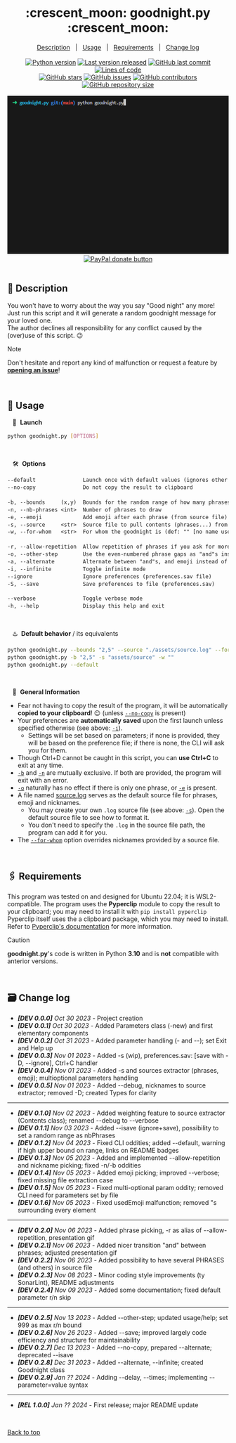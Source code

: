 <div align="center" id="top">
    <h1>:crescent_moon: goodnight.py :crescent_moon:</h1>
</div>

<div align="center">
    <a href="#full_moon_with_face-description">Description</a> &#xa0; | &#xa0;
    <a href="#city_sunset-usage">Usage</a> &#xa0; | &#xa0;
    <a href="#paperclips-requirements">Requirements</a> &#xa0; | &#xa0;
    <a href="#card_file_box-change-log">Change log</a>
</div>
&#xa0;
<div align="center">
    <a href="#top"><img alt="Python version" src="https://img.shields.io/badge/Python-3.10+-blue?logo=python" /></a>
    <a href="#card_file_box-change-log"><img alt="Last version released" src="https://img.shields.io/badge/release-v0.2.8-blue?logo=windows-terminal" /></a>
    <a href="https://github.com/QuentindiMeo/goodnight.py/commits/main"><img alt="GitHub last commit" src="https://img.shields.io/github/last-commit/QuentindiMeo/goodnight.py?color=blueviolet&logo=clarifai" /></a>
    <a href="#top"><img alt="Lines of code" src="https://tokei.rs/b1/github/QuentindiMeo/goodnight.py?category=code" /></a>
    <!-- <img alt="Lines of code" src="https://img.shields.io/tokei/lines/github/QuentindiMeo/goodnight.py?color=green&logo=haveibeenpwned" /> -->
    <!-- <img alt="TODO" src="https://img.shields.io/endpoint?url=https://todos.tickgit.com/badge?repo=github.com/quentindimeo/goodnight.py" /> -->
</div>
<div align="center">
    <a href="https://github.com/QuentindiMeo/goodnight.py/stargazers"><img alt="GitHub stars" src="https://img.shields.io/github/stars/QuentindiMeo/goodnight.py?color=yellow&logo=github" /></a>
    <a href="https://github.com/QuentindiMeo/goodnight.py/issues"><img alt="GitHub issues" src="https://img.shields.io/github/issues/QuentindiMeo/goodnight.py?color=forestgreen&logo=target" /></a>
    <a href="https://github.com/QuentindiMeo/goodnight.py/graphs/contributors"><img alt="GitHub contributors" src="https://img.shields.io/github/contributors/QuentindiMeo/goodnight.py?color=red&logo=stackedit" /></a>
    <a href="#top"><img alt="GitHub repository size" src="https://img.shields.io/github/languages/code-size/quentindimeo/goodnight.py?color=blue&logo=frontify" /></a>
</div>
&#xa0;
<div align="center" width="75%">
    <a href="#top"><abbr title="Demonstration v0.2.0">
    <img alt="Demo v0.2.0" src="./assets/demo_head.gif" />
    </abbr></a>
</div>
<div align="center">
    <a href="https://www.paypal.com/cgi-bin/webscr?cmd=_s-xclick&hosted_button_id=Z9V98YGZMK8CU">
    <img alt="PayPal donate button" src="https://raw.githubusercontent.com/stefan-niedermann/paypal-donate-button/master/paypal-donate-button.png" width="22%" />
    </a>
</div>
&#xa0;

## :full_moon_with_face: Description

You won't have to worry about the way you say "Good night" any more!  
Just run this script and it will generate a random goodnight message for your loved one.  
The author declines all responsibility for any conflict caused by the (over)use of this script. :wink:

> [!NOTE]
> Don't hesitate and report any kind of malfunction or request a feature by [**opening an issue**](https://github.com/QuentindiMeo/goodnight.py/issues)!

&#xa0;

## :city_sunset: Usage

&nbsp;&nbsp; :checkered_flag:&nbsp; **Launch**

``` bash
python goodnight.py [OPTIONS]
```

&#xa0;

&nbsp;&nbsp; :hammer_and_wrench:&nbsp; **Options**

``` txt
--default               Launch once with default values (ignores other parameters)
--no-copy               Do not copy the result to clipboard

-b, --bounds     (x,y)  Bounds for the random range of how many phrases to draw (def: 2,5)
-n, --nb-phrases <int>  Number of phrases to draw
-e, --emoji             Add emoji after each phrase (from source file)
-s, --source     <str>  Source file to pull contents (phrases...) from (def: ./assets/source.log)
-w, --for-whom   <str>  For whom the goodnight is (def: "" [no name used])

-r, --allow-repetition  Allow repetition of phrases if you ask for more than there are in the source file
-o, --other-step        Use the even-numbered phrase gaps as "and"s instead of commas (def: odd-)
-a, --alternate         Alternate between "and"s, and emoji instead of commas (requires -e, def: False)
-i, --infinite          Toggle infinite mode
--ignore                Ignore preferences (preferences.sav file)
-S, --save              Save preferences to file (preferences.sav)

--verbose               Toggle verbose mode
-h, --help              Display this help and exit
```

&#xa0;

&nbsp;&nbsp; :hotsprings:&nbsp; **Default behavior** / its equivalents

``` bash
python goodnight.py --bounds "2,5" --source "./assets/source.log" --for-whom ""
python goodnight.py -b "2,5" -s "assets/source" -w ""
python goodnight.py --default
```

&#xa0;

&nbsp;&nbsp; :bookmark_tabs:&nbsp; **General Information**

- Fear not having to copy the result of the program, it will be automatically **copied to your clipboard**! :wink: (unless [`--no-copy`](#city_sunset-usage) is present)
- Your preferences are **automatically saved** upon the first launch unless specified otherwise (see above: [`-i`](#city_sunset-usage)).
  - Settings will be set based on parameters; if none is provided, they will be based on the preference file; if there is none, the CLI will ask you for them.
- Though Ctrl+D cannot be caught in this script, you can **use Ctrl+C** to exit at any time.
- [`-b`](#city_sunset-usage) and [`-n`](#city_sunset-usage) are mutually exclusive. If both are provided, the program will exit with an error.
- [`-o`](#city_sunset-usage) naturally has no effect if there is only one phrase, or [`-e`](#city_sunset-usage) is present.
- A file named [source.log](./assets/source.log) serves as the default source file for phrases, emoji and nicknames.
  - You may create your own `.log` source file (see above: [`-s`](#city_sunset-usage)). Open the default source file to see how to format it.
  - You don't need to specify the `.log` in the source file path, the program can add it for you.
- The [`--for-whom`](#city_sunset-usage) option overrides nicknames provided by a source file.

&#xa0;

## :paperclips: Requirements

This program was tested on and designed for Ubuntu 22.04; it is WSL2-compatible.
The program uses the **Pyperclip** module to copy the result to your clipboard; you may need to install it with `pip install pyperclip`
Pyperclip itself uses the a clipboard package, which you may need to install. Refer to [Pyperclip's documentation](https://pyperclip.readthedocs.io/en/latest/) for more information.

> [!CAUTION]
> **goodnight.py**'s code is written in Python **3.10** and is **not** compatible with anterior versions.

&#xa0;

## :card_file_box: Change log

- ***[DEV 0.0.0]** Oct 30 2023* - Project creation
- ***[DEV 0.0.1]** Oct 30 2023* - Added Parameters class (-new) and first elementary components
- ***[DEV 0.0.2]** Oct 31 2023* - Added parameter handling (- and --); set Exit and Help up
- ***[DEV 0.0.3]** Nov 01 2023* - Added -s (wip), preferences.sav: [save with -D, --ignore], Ctrl+C handler
- ***[DEV 0.0.4]** Nov 01 2023* - Added -s and sources extractor (phrases, emoji); multioptional parameters handling
- ***[DEV 0.0.5]** Nov 01 2023* - Added --debug, nicknames to source extractor; removed -D; created Types for clarity

---

- ***[DEV 0.1.0]** Nov 02 2023* - Added weighting feature to source extractor (Contents class); renamed --debug to --verbose
- ***[DEV 0.1.1]** Nov 03 2023* - Added --isave (ignore+save), possibility to set a random range as nbPhrases
- ***[DEV 0.1.2]** Nov 04 2023* - Fixed CLI oddities; added --default, warning if high upper bound on range, links on README badges
- ***[DEV 0.1.3]** Nov 05 2023* - Added and implemented --allow-repetition and nickname picking; fixed -n/-b oddities
- ***[DEV 0.1.4]** Nov 05 2023* - Added emoji picking; improved --verbose; fixed missing file extraction case
- ***[DEV 0.1.5]** Nov 05 2023* - Fixed multi-optional param oddity; removed CLI need for parameters set by file
- ***[DEV 0.1.6]** Nov 05 2023* - Fixed usedEmoji malfunction; removed "s surrounding every element

---

- ***[DEV 0.2.0]** Nov 06 2023* - Added phrase picking, -r as alias of --allow-repetition, presentation gif
- ***[DEV 0.2.1]** Nov 06 2023* - Added nicer transition "and" between phrases; adjusted presentation gif
- ***[DEV 0.2.2]** Nov 06 2023* - Added possibility to have several PHRASES (and others) in source file
- ***[DEV 0.2.3]** Nov 08 2023* - Minor coding style improvements (ty SonarLint), README adjustments
- ***[DEV 0.2.4]** Nov 09 2023* - Added some documentation; fixed default parameter r/n skip

---

- ***[DEV 0.2.5]** Nov 13 2023* - Added --other-step; updated usage/help; set 999 as max r/n bound
- ***[DEV 0.2.6]** Nov 26 2023* - Added --save; improved largely code efficiency and structure for maintainability
- ***[DEV 0.2.7]** Dec 13 2023* - Added --no-copy, prepared --alternate; deprecated --isave
- ***[DEV 0.2.8]** Dec 31 2023* - Added --alternate, --infinite; created Goodnight class
- ***[DEV 0.2.9]** Jan ?? 2024* - Adding --delay, --times; implementing --parameter=value syntax

---

- ***[REL 1.0.0]** Jan ?? 2024* - First release; major README update

<br />

[Back to top](#top)
